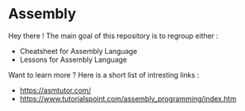 # Assembly

Hey there ! The main goal of this repository is to regroup either :
- Cheatsheet for Assembly Language
- Lessons for Assembly Language

Want to learn more ? Here is a short list of intresting links :

- https://asmtutor.com/
- https://www.tutorialspoint.com/assembly_programming/index.htm
